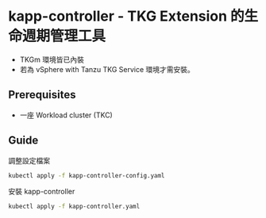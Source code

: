 # kapp-controller - TKG Extension 的生命週期管理工具

* TKGm 環境皆已內裝
* 若為 vSphere with Tanzu TKG Service 環境才需安裝。

## Prerequisites

* 一座 Workload cluster (TKC)


## Guide

調整設定檔案
```sh
kubectl apply -f kapp-controller-config.yaml
```

安裝 kapp-controller

```sh
kubectl apply -f kapp-controller.yaml
```
